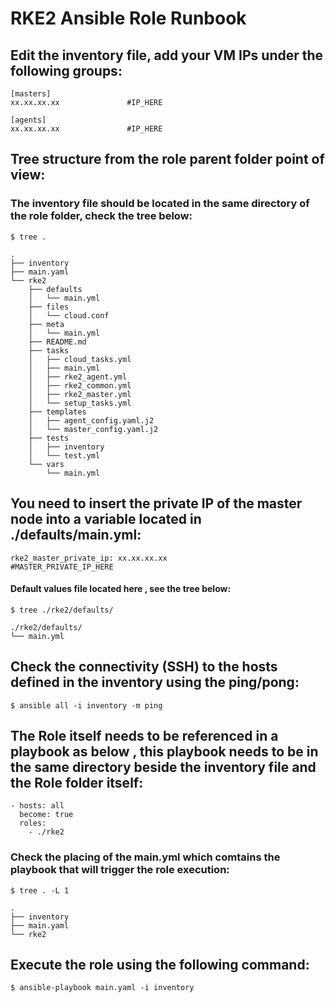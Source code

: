 # RKE2 Ansible Role Runbook

## Edit the inventory file, add your VM IPs under the following groups:

```
[masters]
xx.xx.xx.xx               #IP_HERE

[agents]
xx.xx.xx.xx               #IP_HERE
```

## Tree structure from the role parent folder point of view:

### The inventory file should be located in the same directory of the role folder, check the tree below:

```
$ tree .

.
├── inventory
├── main.yaml
└── rke2
    ├── defaults
    │   └── main.yml
    ├── files
    │   └── cloud.conf
    ├── meta
    │   └── main.yml
    ├── README.md
    ├── tasks
    │   ├── cloud_tasks.yml
    │   ├── main.yml
    │   ├── rke2_agent.yml
    │   ├── rke2_common.yml
    │   ├── rke2_master.yml
    │   └── setup_tasks.yml
    ├── templates
    │   ├── agent_config.yaml.j2
    │   └── master_config.yaml.j2
    ├── tests
    │   ├── inventory
    │   └── test.yml
    └── vars
        └── main.yml

```

## You need to insert the private IP of the master node into a variable located in ./defaults/main.yml:

```
rke2_master_private_ip: xx.xx.xx.xx                       #MASTER_PRIVATE_IP_HERE
```

#### Default values file located here , see the tree below:

```
$ tree ./rke2/defaults/ 

./rke2/defaults/
└── main.yml
```

## Check the connectivity (SSH) to the hosts defined in the inventory using the ping/pong:

```
$ ansible all -i inventory -m ping
```

## The Role itself needs to be referenced in a playbook as below , this playbook needs to be in the same directory beside the inventory file and the Role folder itself:


```
- hosts: all
  become: true
  roles:
    - ./rke2
```

### Check the placing of the main.yml which comtains the playbook that will trigger the role execution:


```
$ tree . -L 1

.
├── inventory
├── main.yaml
└── rke2

```


## Execute the role using the following command:

```
$ ansible-playbook main.yaml -i inventory 
```